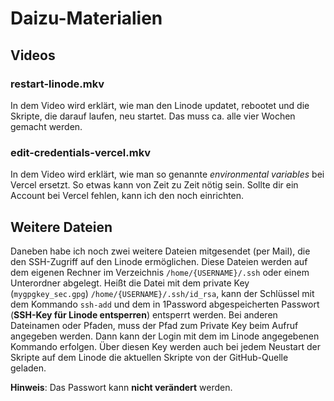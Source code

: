 # Daizu-Materialien

## Videos

### restart-linode.mkv

In dem Video wird erklärt, wie man den Linode updatet, rebootet und die Skripte,
die darauf laufen, neu startet. Das muss ca. alle vier Wochen gemacht werden.

### edit-credentials-vercel.mkv

In dem Video wird erklärt, wie man so genannte _environmental variables_ bei
Vercel ersetzt. So etwas kann von Zeit zu Zeit nötig sein. Sollte dir ein
Account bei Vercel fehlen, kann ich den noch einrichten.

## Weitere Dateien

Daneben habe ich noch zwei weitere Dateien mitgesendet (per Mail), die den
SSH-Zugriff auf den Linode ermöglichen. Diese Dateien werden auf dem eigenen
Rechner im Verzeichnis `/home/{USERNAME}/.ssh` oder einem Unterordner abgelegt.
Heißt die Datei mit dem private Key (`mygpgkey_sec.gpg`)
`/home/{USERNAME}/.ssh/id_rsa`, kann der Schlüssel mit dem Kommando `ssh-add`
und dem in 1Password abgespeicherten Passwort (**SSH-Key für Linode entsperren**)
entsperrt werden. Bei anderen Dateinamen oder Pfaden, muss der Pfad zum Private
Key beim Aufruf angegeben werden. Dann kann der Login mit dem im Linode
angegebenen Kommando erfolgen. Über diesen Key werden auch bei jedem Neustart
der Skripte auf dem Linode die aktuellen Skripte von der GitHub-Quelle geladen.

**Hinweis**: Das Passwort kann **nicht verändert** werden.